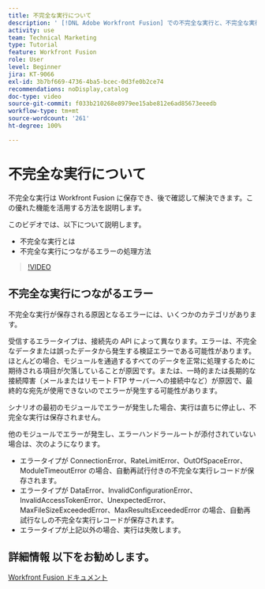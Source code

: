 ```yaml
---
title: 不完全な実行について
description: ' [!DNL Adobe Workfront Fusion] での不完全な実行と、不完全な実行につながるエラーの処理方法を説明します。'
activity: use
team: Technical Marketing
type: Tutorial
feature: Workfront Fusion
role: User
level: Beginner
jira: KT-9066
exl-id: 3b7bf669-4736-4ba5-bcec-0d3fe0b2ce74
recommendations: noDisplay,catalog
doc-type: video
source-git-commit: f033b210268e8979ee15abe812e6ad85673eeedb
workflow-type: tm+mt
source-wordcount: '261'
ht-degree: 100%

---
```


# 不完全な実行について

不完全な実行は Workfront Fusion に保存でき、後で確認して解決できます。この優れた機能を活用する方法を説明します。

このビデオでは、以下について説明します。

* 不完全な実行とは
* 不完全な実行につながるエラーの処理方法

>[!VIDEO](https://video.tv.adobe.com/v/335307/?quality=12&learn=on)

## 不完全な実行につながるエラー

不完全な実行が保存される原因となるエラーには、いくつかのカテゴリがあります。

受信するエラータイプは、接続先の API によって異なります。エラーは、不完全なデータまたは誤ったデータから発生する検証エラーである可能性があります。ほとんどの場合、モジュールを通過するすべてのデータを正常に処理するために期待される項目が欠落していることが原因です。または、一時的または長期的な接続障害（メールまたはリモート FTP サーバーへの接続中など）が原因で、最終的な宛先が使用できないのでエラーが発生する可能性があります。

シナリオの最初のモジュールでエラーが発生した場合、実行は直ちに停止し、不完全な実行は保存されません。

他のモジュールでエラーが発生し、エラーハンドラールートが添付されていない場合は、次のようになります。

* エラータイプが ConnectionError、RateLimitError、OutOfSpaceError、ModuleTimeoutError の場合、自動再試行付きの不完全な実行レコードが保存されます。
* エラータイプが DataError、InvalidConfigurationError、InvalidAccessTokenError、UnexpectedError、MaxFileSizeExceededError、MaxResultsExceededError の場合、自動再試行なしの不完全な実行レコードが保存されます。
* エラータイプが上記以外の場合、実行は失敗します。

## 詳細情報 以下をお勧めします。

[Workfront Fusion ドキュメント](https://experienceleague.adobe.com/docs/workfront/using/adobe-workfront-fusion/workfront-fusion-2.html?lang=ja)
